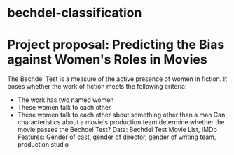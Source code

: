 # bechdel-classification
# Project proposal: Predicting the Bias against Women's Roles in Movies
The Bechdel Test is a measure of the active presence of women in fiction. It poses whether the work of fiction meets the following criteria:
* The work has two named women
* These women talk to each other
* These women talk to each other about something other than a man
Can characteristics about a movie's production team determine whether the movie passes the Bechdel Test?
Data: Bechdel Test Movie List, IMDb
Features: Gender of cast, gender of director, gender of writing team, production studio
